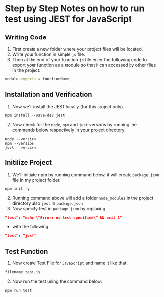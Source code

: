 # Step by Step Notes on how to run test using JEST for JavaScript

## Writing Code 
1. First create a new folder where your project files will be located.
2. Write your function in simple `js` file.
3. Then at the end of your function `js` file enter the following code to export your function as a module so that it can accessed by other files in the project:
```javascript
module.exports = functionName;
```
## Installation and Verification
1. Now we'll install the JEST locally (for this project only).
```terminal
npm install --save-dev jest
```
2. Now check for the `node`, `npm` and `jest` versions by running the commands below respectively in your project directory.
```terminal
node --version
npm --version
jest --version
```
## Initilize Project
1. We'll initiate npm by running command below,
it will create `package.json` file in my project folder.
```terminal
npm init -y
```
2. Running command above will add a folder `node_modules` in the project directory also `jest` in `package.json`
3. Now specify test in `package.json` by replacing 
```json
"test": "echo \"Error: no test specified\" && exit 1"
```
- with the following 
```json
"test": "jest"
```
## Test Function
1. Now create Test File for `JavaScript` and name it like that:
```
filename.test.js
```

2. Now run the test using the command below:
```terminal
npm run test
```